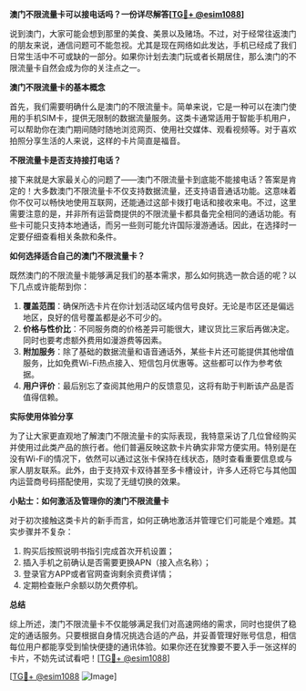 **澳门不限流量卡可以接电话吗？一份详尽解答[[TG💪+ @esim1088](https://t.me/s/esim1088)]**

说到澳门，大家可能会想到那里的美食、美景以及赌场。不过，对于经常往返澳门的朋友来说，通信问题可不能忽视。尤其是现在网络如此发达，手机已经成了我们日常生活中不可或缺的一部分。如果你计划去澳门玩或者长期居住，那么澳门的不限流量卡自然会成为你的关注点之一。

**澳门不限流量卡的基本概念**

首先，我们需要明确什么是澳门的不限流量卡。简单来说，它是一种可以在澳门使用的手机SIM卡，提供无限制的数据流量服务。这类卡通常适用于智能手机用户，可以帮助你在澳门期间随时随地浏览网页、使用社交媒体、观看视频等。对于喜欢拍照分享生活的人来说，这样的卡片简直是福音。

**不限流量卡是否支持接打电话？**

接下来就是大家最关心的问题了——澳门不限流量卡到底能不能接电话？答案是肯定的！大多数澳门不限流量卡不仅支持数据流量，还支持语音通话功能。这意味着你不仅可以畅快地使用互联网，还能通过这部卡拨打电话和接收来电。不过，这里需要注意的是，并非所有运营商提供的不限流量卡都具备完全相同的通话功能。有些卡可能只支持本地通话，而另一些则可能允许国际漫游通话。因此，在选择时一定要仔细查看相关条款和条件。

**如何选择适合自己的澳门不限流量卡？**

既然澳门的不限流量卡能够满足我们的基本需求，那么如何挑选一款合适的呢？以下几点或许能帮到你：

1. **覆盖范围**：确保所选卡片在你计划活动区域内信号良好。无论是市区还是偏远地区，良好的信号覆盖都是必不可少的。
2. **价格与性价比**：不同服务商的价格差异可能很大，建议货比三家后再做决定。同时也要考虑额外费用如漫游费等因素。
3. **附加服务**：除了基础的数据流量和语音通话外，某些卡片还可能提供其他增值服务，比如免费Wi-Fi热点接入、短信包月优惠等。这些都可以作为参考依据。
4. **用户评价**：最后别忘了查阅其他用户的反馈意见，这将有助于判断该产品是否值得信赖。

**实际使用体验分享**

为了让大家更直观地了解澳门不限流量卡的实际表现，我特意采访了几位曾经购买并使用过此类产品的旅行者。他们普遍反映这款卡片确实非常方便实用。特别是在没有Wi-Fi的情况下，依然可以通过这张卡保持在线状态，随时查看重要信息或与家人朋友联系。此外，由于支持双卡双待甚至多卡槽设计，许多人还将它与其他国内运营商号码搭配使用，实现了无缝切换的效果。

**小贴士：如何激活及管理你的澳门不限流量卡**

对于初次接触这类卡片的新手而言，如何正确地激活并管理它们可能是个难题。其实步骤并不复杂：
1. 购买后按照说明书指引完成首次开机设置；
2. 插入手机之前确认是否需要更换APN（接入点名称）；
3. 登录官方APP或者官网查询剩余资费详情；
4. 定期检查账户余额以防欠费停机。

**总结**

综上所述，澳门不限流量卡不仅能够满足我们对高速网络的需求，同时也提供了稳定的通话服务。只要根据自身情况挑选合适的产品，并妥善管理好账号信息，相信每位用户都能享受到愉快便捷的通讯体验。如果你还在犹豫要不要入手一张这样的卡片，不妨先试试看吧！[[TG💪+ @esim1088](https://t.me/s/esim1088)]

[[TG💪+ @esim1088](https://t.me/s/esim1088) ![Image](https://i.postimg.cc/4NQfJmqS/Snipaste-2025-05-13-00-14-12.png)]